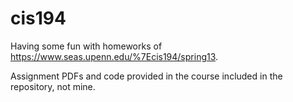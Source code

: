# cis194

Having some fun with homeworks of
https://www.seas.upenn.edu/%7Ecis194/spring13.

Assignment PDFs and code provided in the course included in the repository, not
mine.
